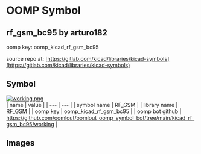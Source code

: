 # OOMP Symbol  
## rf_gsm_bc95  by arturo182  
  
oomp key: oomp_kicad_rf_gsm_bc95  
  
source repo at: [https://gitlab.com/kicad/libraries/kicad-symbols](https://gitlab.com/kicad/libraries/kicad-symbols)  
## Symbol  
  
[![working.png](working_600.png)](working.png)  
| name | value | 
| --- | --- | 
| symbol name | RF_GSM | 
| library name | RF_GSM | 
| oomp key | oomp_kicad_rf_gsm_bc95 | 
| oomp bot github | https://github.com/oomlout/oomlout_oomp_symbol_bot/tree/main/kicad_rf_gsm_bc95/working | 
## Images  
